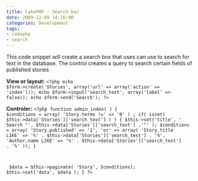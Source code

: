 ```yaml
---
title: CakePHP - Search bar 
date: 2009-12-09 14:16:00
categories: Development
tags: 
- cakephp
- search 
---
```

This code snippet will create a search box that uses can use to search for text in the database.
The control creates a query to search certain fields of published stories

<strong>View or layout:</strong>
<code>&lt;?php
echo $form-&gt;create('Stories', array('url' =&gt; array('action' =&gt; 'index')));
echo $form-&gt;input('search_text', array('label' =&gt; false));
echo $form-&gt;end('Search');
?&gt;</code>

<strong>Controler:</strong>
<code>&lt;?php
function admin_index( )
{
$conditions = array( 'Story.terms !=' =&gt; '0' ) ;
if( isset( $this-&gt;data['Stories']['search_text'] )  )
{
$this-&gt;set('title', ' Search "'. $this-&gt;data['Stories']['search_text'] .'"' );
$conditions = array(
'Story.published' =&gt; '1',
'or' =&gt; array(
'Story.title LIKE'    =&gt; '%' . $this-&gt;data['Stories']['search_text'] . '%',
'Author.name LIKE'    =&gt; '%' . $this-&gt;data['Stories']['search_text'] . '%'
));
} </code>

<code> </code>

<code> $data = $this-&gt;paginate( 'Story', $conditions);
$this-&gt;set('data', $data );
}
?&gt;</code>
